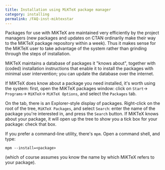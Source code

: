 ```yaml
---
title: Installation using MiKTeX package manager
category: installing
permalink: /FAQ-inst-miktexstar
---
```


Packages for use with MiKTeX are maintained very efficiently by the
project managers (new packages and updates on CTAN ordinarily
make their way to the MiKTeX package repository within a week).
Thus it makes sense for the MiKTeX user to take advantage of the
system rather than grinding through the steps of installation.

MiKTeX maintains a database of packages it "knows about",
together with (coded) installation instructions that enable it to
install the packages with minimal user intervention; you can update
the database over the internet.

If MiKTeX does know about a package you need installed, it's worth
using the system:
first, open the MiKTeX packages window: click on
  `Start`&rarr;
  `Programs`&rarr;
  `MiKTeX`&rarr;
  `MiKTeX Options`, and select the
  `Packages` tab.

On the tab, there is an Explorer-style display of packages.
Right-click on the root of the tree, `MiKTeX Packages`,
and select `Search`: enter the name of the package you're
interested in, and press the `Search` button.  If
MiKTeX knows about your package, it will open up the tree to show
you a tick box for your package: check that box.

If you prefer a command-line utility, there's `mpm`.  Open a
command shell, and type:
```
mpm --install=<package>
```
(which of course assumes you know the name by which MiKTeX refers to
your package).

